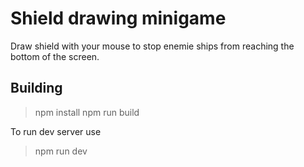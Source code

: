 # Shield drawing minigame
Draw shield with your mouse to stop enemie ships from reaching the bottom of the screen.

## Building
> npm install
> npm run build

To run dev server use
> npm run dev
